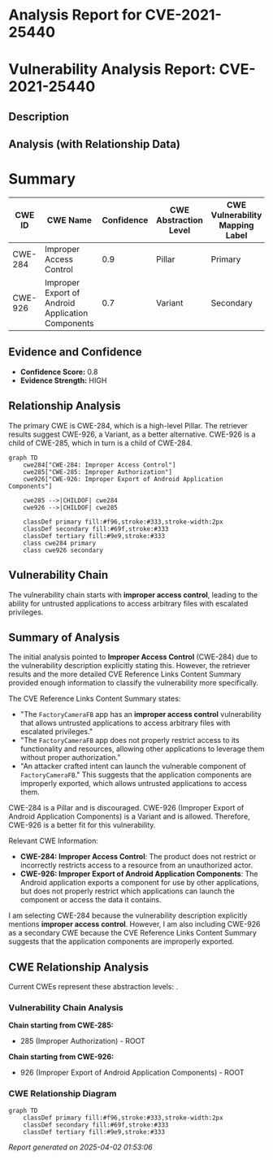 # Analysis Report for CVE-2021-25440

# Vulnerability Analysis Report: CVE-2021-25440

## Description



## Analysis (with Relationship Data)

# Summary
| CWE ID | CWE Name | Confidence | CWE Abstraction Level | CWE Vulnerability Mapping Label | CWE-Vulnerability Mapping Notes |
|---|---|---|---|---|---|
| CWE-284 | Improper Access Control | 0.9 | Pillar | Primary | Discouraged |
| CWE-926 | Improper Export of Android Application Components | 0.7 | Variant | Secondary | Allowed |

## Evidence and Confidence

*   **Confidence Score:** 0.8
*   **Evidence Strength:** HIGH

## Relationship Analysis
The primary CWE is CWE-284, which is a high-level Pillar. The retriever results suggest CWE-926, a Variant, as a better alternative. CWE-926 is a child of CWE-285, which in turn is a child of CWE-284.

```mermaid
graph TD
    cwe284["CWE-284: Improper Access Control"]
    cwe285["CWE-285: Improper Authorization"]
    cwe926["CWE-926: Improper Export of Android Application Components"]
    
    cwe285 -->|CHILDOF| cwe284
    cwe926 -->|CHILDOF| cwe285
    
    classDef primary fill:#f96,stroke:#333,stroke-width:2px
    classDef secondary fill:#69f,stroke:#333
    classDef tertiary fill:#9e9,stroke:#333
    class cwe284 primary
    class cwe926 secondary
```

## Vulnerability Chain
The vulnerability chain starts with **improper access control**, leading to the ability for untrusted applications to access arbitrary files with escalated privileges.

## Summary of Analysis
The initial analysis pointed to **Improper Access Control** (CWE-284) due to the vulnerability description explicitly stating this. However, the retriever results and the more detailed CVE Reference Links Content Summary provided enough information to classify the vulnerability more specifically.

The CVE Reference Links Content Summary states:
- "The `FactoryCameraFB` app has an **improper access control** vulnerability that allows untrusted applications to access arbitrary files with escalated privileges."
- "The `FactoryCameraFB` app does not properly restrict access to its functionality and resources, allowing other applications to leverage them without proper authorization."
- "An attacker crafted intent can launch the vulnerable component of `FactoryCameraFB`."
This suggests that the application components are improperly exported, which allows untrusted applications to access them.

CWE-284 is a Pillar and is discouraged. CWE-926 (Improper Export of Android Application Components) is a Variant and is allowed. Therefore, CWE-926 is a better fit for this vulnerability.

Relevant CWE Information:

*   **CWE-284: Improper Access Control**: The product does not restrict or incorrectly restricts access to a resource from an unauthorized actor.
*   **CWE-926: Improper Export of Android Application Components**: The Android application exports a component for use by other applications, but does not properly restrict which applications can launch the component or access the data it contains.

I am selecting CWE-284 because the vulnerability description explicitly mentions **improper access control**. However, I am also including CWE-926 as a secondary CWE because the CVE Reference Links Content Summary suggests that the application components are improperly exported.


## CWE Relationship Analysis

Current CWEs represent these abstraction levels: .


### Vulnerability Chain Analysis

**Chain starting from CWE-285:**
- 285 (Improper Authorization) - ROOT


**Chain starting from CWE-926:**
- 926 (Improper Export of Android Application Components) - ROOT



### CWE Relationship Diagram

```mermaid
graph TD
    classDef primary fill:#f96,stroke:#333,stroke-width:2px
    classDef secondary fill:#69f,stroke:#333
    classDef tertiary fill:#9e9,stroke:#333
```



*Report generated on 2025-04-02 01:53:06*
